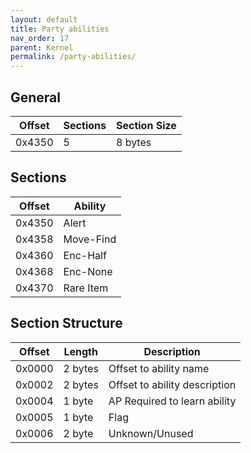 ```yaml
---
layout: default
title: Party abilities
nav_order: 17
parent: Kernel
permalink: /party-abilities/
---
```


## General

| Offset | Sections | Section Size |
|--------|----------|--------------|
| 0x4350 | 5        | 8 bytes      |

## Sections

| Offset | Ability   |
|--------|-----------|
| 0x4350 | Alert     |
| 0x4358 | Move-Find |
| 0x4360 | Enc-Half  |
| 0x4368 | Enc-None  |
| 0x4370 | Rare Item |

## Section Structure

| Offset | Length  | Description                   |
|--------|---------|-------------------------------|
| 0x0000 | 2 bytes | Offset to ability name        |
| 0x0002 | 2 bytes | Offset to ability description |
| 0x0004 | 1 byte  | AP Required to learn ability  |
| 0x0005 | 1 byte  | Flag                          |
| 0x0006 | 2 byte  | Unknown/Unused                |